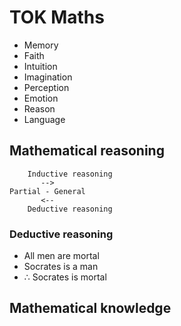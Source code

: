 # TOK Maths
- Memory
- Faith
- Intuition
- Imagination
- Perception
- Emotion
- Reason
- Language

## Mathematical reasoning
        Inductive reasoning
           -->
    Partial - General
           <--
        Deductive reasoning

### Deductive reasoning
- All men are mortal
- Socrates is a man
- $\therefore$ Socrates is mortal

## Mathematical knowledge
